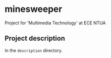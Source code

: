 # minesweeper
Project for 'Multimedia Technology' at ECE NTUA

## Project description

In the `description` directory.